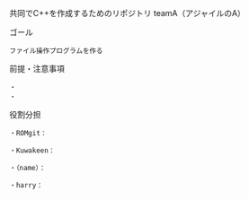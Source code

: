 共同でC++を作成するためのリポジトリ
teamA（アジャイルのA）

ゴール
	
	ファイル操作プログラムを作る

前提・注意事項

	・
	・

役割分担

	・ROMgit：

	・Kuwakeen：

	・（name）：

	・harry：

